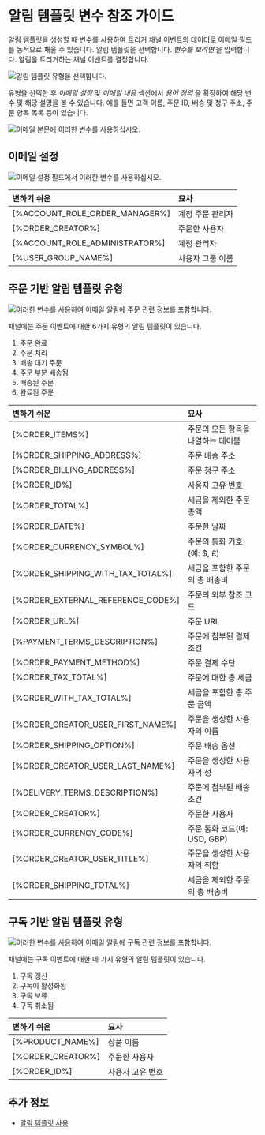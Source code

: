 # 알림 템플릿 변수 참조 가이드

알림 템플릿을 생성할 때 변수를 사용하여 트리거 채널 이벤트의 데이터로 이메일 필드를 동적으로 채울 수 있습니다. 알림 템플릿을 선택합니다. *변수를 보려면* 을 입력합니다. 알림을 트리거하는 채널 이벤트를 결정합니다.

![알림 템플릿 유형을 선택합니다.](./notification-template-variables-reference-guide/images/01.png)

유형을 선택한 후 *이메일 설정* 및 *이메일 내용* 섹션에서 *용어 정의* 을 확장하여 해당 변수 및 해당 설명을 볼 수 있습니다. 예를 들면 고객 이름, 주문 ID, 배송 및 청구 주소, 주문 항목 목록 등이 있습니다.

![이메일 본문에 이러한 변수를 사용하십시오.](./notification-template-variables-reference-guide/images/02.png)

## 이메일 설정

![이메일 설정 필드에서 이러한 변수를 사용하십시오.](./notification-template-variables-reference-guide/images/03.png)

| 변하기 쉬운                           | 묘사        |
|:-------------------------------- |:--------- |
| [%ACCOUNT_ROLE_ORDER_MANAGER%] | 계정 주문 관리자 |
| [%ORDER_CREATOR%]                | 주문한 사용자   |
| [%ACCOUNT_ROLE_ADMINISTRATOR%] | 계정 관리자    |
| [%USER_GROUP_NAME%]            | 사용자 그룹 이름 |

## 주문 기반 알림 템플릿 유형

![이러한 변수를 사용하여 이메일 알림에 주문 관련 정보를 포함합니다.](./notification-template-variables-reference-guide/images/04.png)

채널에는 주문 이벤트에 대한 6가지 유형의 알림 템플릿이 있습니다.

1. 주문 완료
1. 주문 처리
1. 배송 대기 주문
1. 주문 부분 배송됨
1. 배송된 주문
1. 완료된 주문

| 변하기 쉬운                                | 묘사                    |
|:------------------------------------- |:--------------------- |
| [%ORDER_ITEMS%]                       | 주문의 모든 항목을 나열하는 테이블   |
| [%ORDER_SHIPPING_ADDRESS%]          | 주문 배송 주소              |
| [%ORDER_BILLING_ADDRESS%]           | 주문 청구 주소              |
| [%ORDER_ID%]                          | 사용자 고유 번호             |
| [%ORDER_TOTAL%]                       | 세금을 제외한 주문 총액         |
| [%ORDER_DATE%]                        | 주문한 날짜                |
| [%ORDER_CURRENCY_SYMBOL%]           | 주문의 통화 기호(예: $, £)    |
| [%ORDER_SHIPPING_WITH_TAX_TOTAL%] | 세금을 포함한 주문의 총 배송비     |
| [%ORDER_EXTERNAL_REFERENCE_CODE%]   | 주문의 외부 참조 코드          |
| [%ORDER_URL%]                         | 주문 URL                |
| [%PAYMENT_TERMS_DESCRIPTION%]       | 주문에 첨부된 결제 조건         |
| [%ORDER_PAYMENT_METHOD%]            | 주문 결제 수단              |
| [%ORDER_TAX_TOTAL%]                 | 주문에 대한 총 세금           |
| [%ORDER_WITH_TAX_TOTAL%]            | 세금을 포함한 총 주문 금액       |
| [%ORDER_CREATOR_USER_FIRST_NAME%] | 주문을 생성한 사용자의 이름       |
| [%ORDER_SHIPPING_OPTION%]           | 주문 배송 옵션              |
| [%ORDER_CREATOR_USER_LAST_NAME%]  | 주문을 생성한 사용자의 성        |
| [%DELIVERY_TERMS_DESCRIPTION%]      | 주문에 첨부된 배송 조건         |
| [%ORDER_CREATOR%]                     | 주문한 사용자               |
| [%ORDER_CURRENCY_CODE%]             | 주문 통화 코드(예: USD, GBP) |
| [%ORDER_CREATOR_USER_TITLE%]        | 주문을 생성한 사용자의 직함       |
| [%ORDER_SHIPPING_TOTAL%]            | 세금을 제외한 주문의 총 배송비     |

## 구독 기반 알림 템플릿 유형

![이러한 변수를 사용하여 이메일 알림에 구독 관련 정보를 포함합니다.](./notification-template-variables-reference-guide/images/05.png)

채널에는 구독 이벤트에 대한 네 가지 유형의 알림 템플릿이 있습니다.

1. 구독 갱신
1. 구독이 활성화됨
1. 구독 보류
1. 구독 취소됨

| 변하기 쉬운            | 묘사        |
|:----------------- |:--------- |
| [%PRODUCT_NAME%]  | 상품 이름     |
| [%ORDER_CREATOR%] | 주문한 사용자   |
| [%ORDER_ID%]      | 사용자 고유 번호 |

## 추가 정보

* [알림 템플릿 사용](./using-notification-templates.md)
